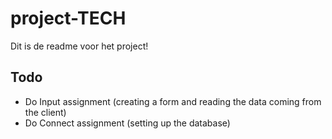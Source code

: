 # project-TECH
Dit is de readme voor het project!


## Todo

* Do Input assignment (creating a form and reading the data coming from the client)
* Do Connect assignment (setting up the database)
